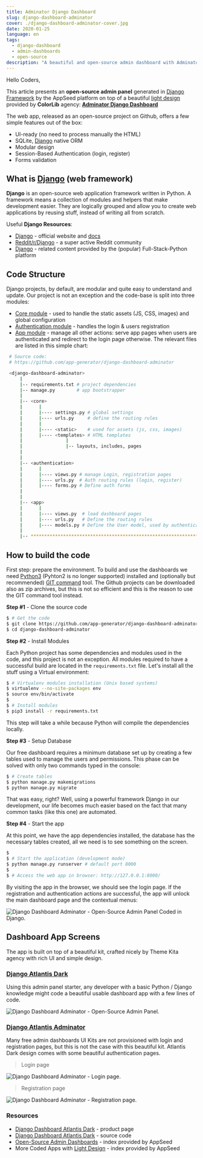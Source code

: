 ```yaml
---
title: Adminator Django Dashboard
slug: django-dashboard-adminator
cover: ./django-dashboard-adminator-cover.jpg
date: 2020-01-25
language: en
tags:
  - django-dashboard
  - admin-dashboards
  - open-source
description: "A beautiful and open-source admin dashboard with Adminator Design, provided by ColorLib coded in Django Framework."
---
```


Hello Coders,

This article presents an **open-source admin panel** generated in [Django Framework](https://www.djangoproject.com/) by the AppSeed platform on top of a beautiful [light design](https://appseed.us/ui-kit/light-design) provided by **ColorLib** agency: **[Adminator Django Dashboard](https://appseed.us/admin-dashboards/django-dashboard-adminator)**

The web app, released as an open-source project on Github, offers a few simple features out of the box:

- UI-ready (no need to process manually the HTML)
- SQLite, [Django](https://www.djangoproject.com/) native ORM
- Modular design
- Session-Based Authentication (login, register)
- Forms validation

## What is [Django](https://www.djangoproject.com/) (web framework)

**Django** is an open-source web application framework written in Python. A framework means a collection of modules and helpers that make development easier. They are logically grouped and allow you to create web applications by reusing stuff, instead of writing all from scratch.

Useful **Django Resources**:

- [Django](https://www.djangoproject.com/) - official website and [docs](https://docs.djangoproject.com/)
- [Reddit/r/Django](https://www.reddit.com/r/django/) - a super active Reddit community
- [Django](https://www.fullstackpython.com/django.html) - related content provided by the (popular) Full-Stack-Python platform

## Code Structure

Django projects, by default, are modular and quite easy to understand and update. Our project is not an exception and the code-base is split into three modules:

- [Core module](https://github.com/app-generator/django-dashboard-adminator/tree/master/core) - used to handle the static assets (JS, CSS, images) and global configuration
- [Authentication module](https://github.com/app-generator/django-dashboard-adminator/tree/master/authentication) - handles the login & users registration
- [App module](https://github.com/app-generator/django-dashboard-adminator/tree/master/app) - manage all other actions: serve app pages when users are authenticated and redirect to the login page otherwise. The relevant files are listed in this simple chart:

```bash
 # Source code:
 # https://github.com/app-generator/django-dashboard-adminator

 <django-dashboard-adminator>
     |
     |-- requirements.txt # project dependencies
     |-- manage.py        # app bootstrapper
     |
     |-- <core>
     |      |
     |      |---- settings.py # global settings 
     |      |---- urls.py     # define the routing rules  
     |      |
     |      |---- <static>    # used for assets (js, css, images)  
     |      |---- <templates> # HTML templates
     |                |
     |                |-- layouts, includes, pages
     |
     |
     |-- <authentication>
     |      |
     |      |---- views.py # manage Login, registration pages
     |      |---- urls.py  # Auth routing rules (login, register)
     |      |---- forms.py # Define auth forms  
     |
     |
     |-- <app>
     |      |
     |      |---- views.py  # load dashboard pages
     |      |---- urls.py   # Define the routing rules
     |      |---- models.py # Define the User model, used by authentication
     |
     |-- ******************************************************************
```

## How to build the code

First step: prepare the environment. To build and use the dashboards we need [Python3](https://www.python.org/) (Pyhton2 is no longer supported) installed and (optionally but recommended) [GIT command](https://git-scm.com/downloads) tool. The Github projects can be downloaded also as zip archives, but this is not so efficient and this is the reason to use the GIT command tool instead.

**Step #1** - Clone the source code

```bash
$ # Get the code
$ git clone https://github.com/app-generator/django-dashboard-adminator.git
$ cd django-dashboard-adminator
```

**Step #2** - Install Modules

Each Python project has some dependencies and modules used in the code, and this project is not an exception. All modules required to have a successful build are located in the `requirements.txt` file. Let's install all the stuff using a Virtual environment:

```bash
$ # Virtualenv modules installation (Unix based systems)
$ virtualenv --no-site-packages env
$ source env/bin/activate
$
$ # Install modules
$ pip3 install -r requirements.txt
```

This step will take a while because Python will compile the dependencies locally.

**Step #3** - Setup Database

Our free dashboard requires a minimum database set up by creating a few tables used to manage the users and permissions. This phase can be solved with only two commands typed in the console:

```bash
$ # Create tables
$ python manage.py makemigrations
$ python manage.py migrate
```

That was easy, right? Well, using a powerful framework Django in our development, our life becomes much easier based on the fact that many common tasks (like this one) are automated.

**Step #4** - Start the app

At this point, we have the app dependencies installed, the database has the necessary tables created, all we need is to see something on the screen.

```bash
$
$ # Start the application (development mode)
$ python manage.py runserver # default port 8000
$
$ # Access the web app in browser: http://127.0.0.1:8000/
```

By visiting the app in the browser, we should see the login page. If the registration and authentication actions are successful, the app will unlock the main dashboard page and the contextual menus:

![Django Dashboard Adminator - Open-Source Admin Panel Coded in Django.](https://raw.githubusercontent.com/app-generator/static/master/products/django-dashboard-adminator-screen.png)

## Dashboard App Screens

The app is built on top of a beautiful kit, crafted nicely by Theme Kita agency with rich UI and simple design.

### [Django Atlantis Dark](https://appseed.us/admin-dashboards/django-dashboard-adminator)

Using this admin panel starter, any developer with a basic Python / Django knowledge might code a beautiful usable dashboard app with a few lines of code.

![Django Dashboard Adminator - Open-Source Admin Panel.](https://raw.githubusercontent.com/app-generator/static/master/products/django-dashboard-adminator-screen-1.png)

### [Django Atlantis Adminator](https://appseed.us/admin-dashboards/django-dashboard-adminator) 

Many free admin dashboards UI Kits are not provisioned with login and registration pages, but this is not the case with this beautiful kit. Atlantis Dark design comes with some beautiful authentication pages.

> Login page

![Django Dashboard Adminator - Login page.](https://raw.githubusercontent.com/app-generator/static/master/products/django-dashboard-adminator-screen-login.png)

> Registration page

![Django Dashboard Adminator - Registration page.](https://raw.githubusercontent.com/app-generator/static/master/products/django-dashboard-adminator-screen-register.png)

### Resources

- [Django Dashboard Atlantis Dark](https://appseed.us/admin-dashboards/django-dashboard-adminator) - product page
- [Django Dashboard Atlantis Dark](https://github.com/app-generator/django-dashboard-adminator) - source code
- [Open-Source Admin Dashboards](https://appseed.us/admin-dashboards/open-source) - index provided by AppSeed
- More Coded Apps with [Light Design](https://appseed.us/ui-kit/light-design) - index provided by AppSeed
